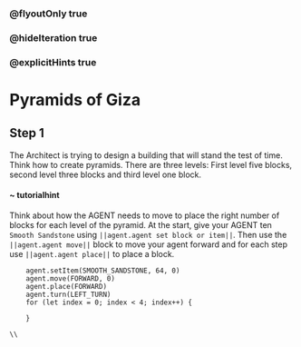### @flyoutOnly true
### @hideIteration true
### @explicitHints true

# Pyramids of Giza

## Step 1
The Architect is trying to design a building that will stand the test of time. Think how to create pyramids. There are three levels: First level five blocks, second level three blocks and third level one block.

#### ~ tutorialhint 
Think about how the AGENT needs to move to place the right number of blocks for each level of the pyramid. At the start, give your AGENT ten `Smooth Sandstone` using ``||agent.agent set block or item||``. Then use the ``||agent.agent move||`` block to move your agent forward and for each step use ``||agent.agent place||`` to place a block.

```ghost
    agent.setItem(SMOOTH_SANDSTONE, 64, 0)
    agent.move(FORWARD, 0)
    agent.place(FORWARD)
    agent.turn(LEFT_TURN)
    for (let index = 0; index < 4; index++) {
    	
    }
```
```template
\\
```
```package
```
